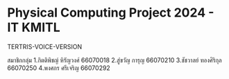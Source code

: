# Physical Computing Project 2024 - IT KMITL
TERTRIS-VOICE-VERSION

สมาชิกกลุ่ม
1.กิตติพิชญ์ หิรัญวงศ์ 66070018
2.สู่ขวัญ การุญ 66070210
3.ชัชวาลย์ ทองศิริกุล 66070250
4.พงศกร ศรีเจริญ 66070292
